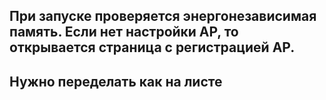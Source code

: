 ## При запуске проверяется энергонезависимая память. Если нет настройки AP, то открывается страница с регистрацией AP.

## Нужно переделать как на листе
